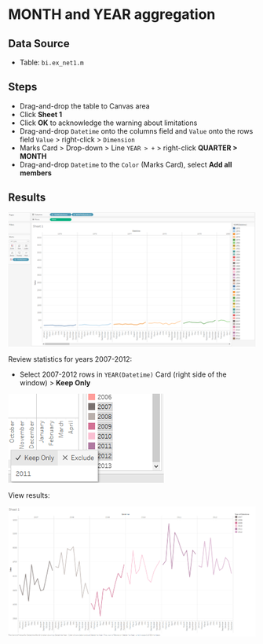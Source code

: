 # MONTH and YEAR aggregation

## Data Source

* Table: `bi.ex_net1.m`

## Steps

* Drag-and-drop the table to Canvas area
* Click **Sheet 1**
* Click **OK** to acknowledge the warning about limitations
* Drag-and-drop `Datetime` onto the columns field and `Value` onto the rows field `Value` > right-click > `Dimension`
* Marks Card > Drop-down > Line `YEAR > +` > right-click **QUARTER > MONTH**
* Drag-and-drop `Datetime` to the `Color` (Marks Card), select **Add all members**

## Results

![](../images/month_and_year.png)

Review statistics for years 2007-2012:

* Select 2007-2012 rows in `YEAR(Datetime)` Card (right side of the window) > **Keep Only**

![](../images/2007-2012.png)

View results:

![](../images/Sheet_1.png)
